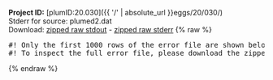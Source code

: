 **Project ID:** [plumID:20.030]({{ '/' | absolute_url }}eggs/20/030/)  
Stderr for source:  plumed2.dat   
Download: [zipped raw stdout](plumed2.dat.plumed.stdout.txt.zip) - [zipped raw stderr](plumed2.dat.plumed.stderr.txt.zip) 
{% raw %}
<pre>
#! Only the first 1000 rows of the error file are shown below
#! To inspect the full error file, please download the zipped raw stderr file above
</pre>
{% endraw %}
